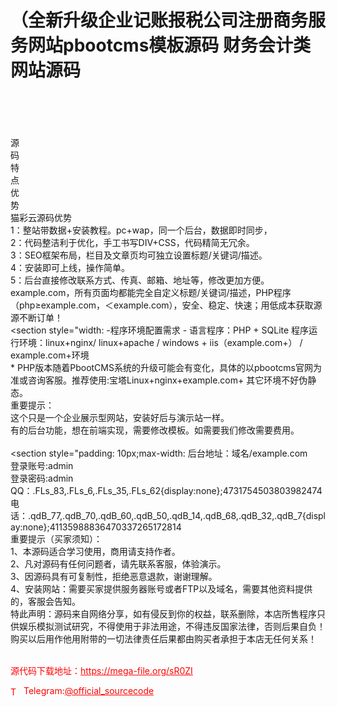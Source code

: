 # （全新升级企业记账报税公司注册商务服务网站pbootcms模板源码 财务会计类网站源码

<br><br><br><br>                                                                                    源                    <br>                                            码                    <br>                                            特                    <br>                                            点                    <br>                                            优                    <br>                                            势                    <br>                                                                                                        猫彩云源码优势                        <br>                                                                                            1：整站带数据+安装教程。pc+wap，同一个后台，数据即时同步，                        <br>                                                    2：代码整洁利于优化，手工书写DIV+CSS，代码精简无冗余。                        <br>                                                    3：SEO框架布局，栏目及文章页均可独立设置标题/关键词/描述。                        <br>                                                    4：安装即可上线，操作简单。                        <br>                                                    5：后台直接修改联系方式、传真、邮箱、地址等，修改更加方便。                        <br>                                                    example.com，所有页面均都能完全自定义标题/关键词/描述，PHP程序（php≥example.com，＜example.com），安全、稳定、快速；用低成本获取源源不断订单！<br><section style="width:                 -程序环境配置需求 -                                                                                                                                                语言程序：PHP + SQLite                                                                                                                                                                                                                                                程序运行环境：linux+nginx/ linux+apache / windows + iis（example.com+） / example.com+环境                            <br>                                                            * PHP版本随着PbootCMS系统的升级可能会有变化，具体的以pbootcms官网为准或咨询客服。推荐使用:宝塔Linux+nginx+example.com+ 其它环境不好伪静态。                            <br>                                                            重要提示：                            <br>                                                            这个只是一个企业展示型网站，安装好后与演示站一样。                            <br>                                                            有的后台功能，想在前端实现，需要修改模板。如需要我们修改需要费用。                            <br>                                                                                            <br><section style="padding: 10px;max-width:                                                                                         后台地址：域名/example.com                        <br>                                                    登录账号:admin                        <br>                                                    登录密码:admin                        <br>QQ：.FLs_83,.FLs_6,.FLs_35,.FLs_62{display:none};4731754503803982474 电话：.qdB_77,.qdB_70,.qdB_60,.qdB_50,.qdB_14,.qdB_68,.qdB_32,.qdB_7{display:none};41135988836470337265172814<br>                                                                                                                                                    重要提示（买家须知）：                        <br>                                                    1、本源码适合学习使用，商用请支持作者。                        <br>                                                    2、凡对源码有任何问题者，请先联系客服，体验演示。                        <br>                                                    3、因源码具有可复制性，拒绝恶意退款，谢谢理解。                        <br>                                                    4、安装网站：需要买家提供服务器账号或者FTP以及域名，需要其他资料提供的，客服会告知。                        <br>                                                    特此声明：源码来自网络分享，如有侵反到你的权益，联系删除，本店所售程序只供娱乐模拟测试研究，不得使用于非法用途，不得违反国家法律，否则后果自负！购买以后用作他用附带的一切法律责任后果都由购买者承担于本店无任何关系！<br><br>


<p style="color: red;">源代码下载地址：<a href="https://mega-file.org/sR0ZI" style="color: red;">https://mega-file.org/sR0ZI</a></p><p style="color: red;"><img src="https://cdn-icons-png.flaticon.com/512/2111/2111646.png" alt="Telegram Icon" style="width: 16px; vertical-align: middle; margin-right: 5px;">Telegram:<a href="https://t.me/official_sourcecode" style="color: red;">@official_sourcecode</a></p>
